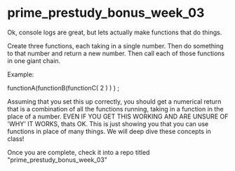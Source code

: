 # prime_prestudy_bonus_week_03

Ok, console logs are great, but lets actually make functions that do things.

Create three functions, each taking in a single number. Then do something to that number and return a new number. Then call each of those functions in one giant chain.

Example:

functionA(functionB(functionC( 2 ) ) ) ;

Assuming that you set this up correctly, you should get a numerical return that is a combination of all the functions running, taking in a function in the place of a number. EVEN IF YOU GET THIS WORKING AND ARE UNSURE OF 'WHY' IT WORKS, thats OK. This is just showing you that you can use functions in place of many things. We will deep dive these concepts in class!

Once you are complete, check it into a repo titled "prime_prestudy_bonus_week_03"
